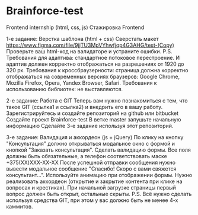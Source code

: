 # Brainforce-test
Frontend internship (html, css, js)
Стажировка Frontend 

1-е задание: Верстка шаблона (html + css)
Сверстать макет https://www.figma.com/file/9jjTU3MpVYhwfjqp4G3AHG/test-(Copy)
Проверьте ваш html-код на валидаторе и устраните ошибки.
P.S.
Требования для адаптива: стандартное потоковое перестроение. И адаптив должен корректно отображаться на разрешениях от 1920 до 320 px.
Требования к кроссбраузерности: страница должна корректно отображаться на современных версиях браузеров: Google Chrome, Mozilla Firefox, Opera, Yandex Browser, Safari.
Требования к использованию библиотек: не выставляются.

2-е задание: Работа с GIT
Теперь вам нужно познакомиться с тем, что такое GIT (ссылка1 и ссылка2) и внедрить его в вашу работу.
Зарегистрируйтесь и создайте репозиторий на github или bitbucket
Создайте проект Brainforce-test
В ветке master запушьте начальную информацию
Сделайте 3-е задание используя этот репозиторий.

3-е задание: Валидация и аккордеон (js + jQuery)
По клику на кнопку "Консультация" должно открываться модальное окно с формой и кнопкой "Заказать консультация".
Сделать валидацию формы. Все поля должны быть обязательные, а телефон соответствовать маске +375(XX)XXX-XX-XX
После успешной отправки сообщения нужно вывести модальное сообщение "Спасибо! Скоро с вами свяжется консультант...". Используйте анимацию при отображении формы.
Нужно реализовать аккордеон (открытие и закрытие контента при клике на вопросах и крестиках). При начальной загрузке страницы первый вопрос должен быть открыт, остальные скрыты.
P.S. Всё нужно сделать используя средства GIT, при этом у вас должно быть не менее 4-х каммитов.
